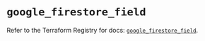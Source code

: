 # `google_firestore_field`

Refer to the Terraform Registry for docs: [`google_firestore_field`](https://registry.terraform.io/providers/hashicorp/google-beta/6.3.0/docs/resources/google_firestore_field).
